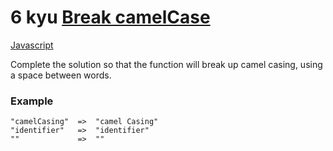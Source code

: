 # 6 kyu [Break camelCase](https://www.codewars.com/kata/5208f99aee097e6552000148)

<!-- START LANGUAGE_LINKS -->

[Javascript](./javascript.js)

<!-- END LANGUAGE_LINKS -->

Complete the solution so that the function will break up camel casing, using a space between words.

### Example 

```
"camelCasing"  =>  "camel Casing"
"identifier"   =>  "identifier"
""             =>  ""
```